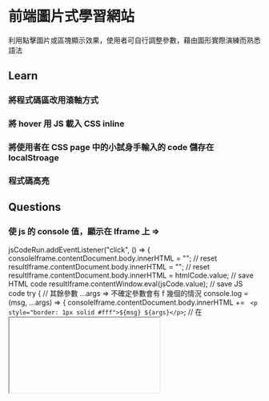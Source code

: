 # 前端圖片式學習網站

利用點擊圖片或區塊顯示效果，使用者可自行調整參數，藉由圖形實際演練而熟悉語法

## Learn

### 將程式碼區改用滾軸方式

### 將 hover 用 JS 載入 CSS inline

### 將使用者在 CSS page 中的小試身手輸入的 code 儲存在 localStroage

### 程式碼高亮

## Questions

### 使 js 的 console 值，顯示在 Iframe 上 =>

jsCodeRun.addEventListener("click", () => {
consoleIframe.contentDocument.body.innerHTML = ""; // reset
resultIframe.contentDocument.body.innerHTML = ""; // reset
resultIframe.contentDocument.body.innerHTML = htmlCode.value; // save HTML code
resultIframe.contentWindow.eval(jsCode.value); // save JS code
try {
// 其餘參數 ...args => 不確定參數會有 f 幾個的情況
console.log = (msg, ...args) => {
consoleIframe.contentDocument.body.innerHTML += ` <p style="border: 1px solid #fff">${msg} ${args}</p>`; // 在<iframe>中顯示结果
};
eval(jsCode[i].value); // 執行當前 JS 代碼
} catch (error) {
alert(error);
console.log(error); // 在<iframe>中顯示錯誤
consoleIframe[i].contentDocument.body.innerHTML = error;
}
});

### 利用 JS 將改動的參數動態寫入 CSS inline => 有辦法整段載入嗎，不然就會變成 label + input

transformTranslate.addEventListener("click", () => {
inner2ResetStyle();
inner2.style.transform = "translate(0%, 0%)";
content.innerHTML =
"<p>translate(水平方向, 垂直方向)以元素中心當參考點進行位移<br>負值的話以元素本身向左向上移動<br>反之以元素本身向右向下移動<br>單位 : 尺寸值或百分比</p>";
});
inputTransformTranslate.addEventListener("change", (event) => {
inner2.style.transform = event.target.value;
});

### 使撰寫 code 部分跟 codepen 相似 => 如何高亮

#### 高亮模組 => prism

<script src="https://cdnjs.cloudflare.com/ajax/libs/prism/1.23.0/prism.min.js"></script>
<script src="https://cdnjs.cloudflare.com/ajax/libs/prism/1.23.0/components/prism-javascript.min.js"></script>

#### 高亮模組 => CodeMirror

  <!--begin code mirror -->

    <!--下面两个是使用Code Mirror必须引入的-->
    <!-- CodeMirror 核心文件 -->
    <link
      rel="stylesheet"
      href="https://cdn.jsdelivr.net/npm/codemirror@5.31.0/lib/codemirror.css"
    />
    <script src="https://cdn.jsdelivr.net/npm/codemirror@5.31.0/lib/codemirror.js"></script>

    <!-- Java 代码高亮 -->
    <script src="https://cdn.jsdelivr.net/npm/codemirror@5.31.0/mode/clike/clike.js"></script>

    <!-- Groovy 代码高亮 -->
    <script src="https://cdn.jsdelivr.net/npm/codemirror@5.31.0/mode/groovy/groovy.js"></script>

    <!-- 主题样式文件 -->
    <link
      rel="stylesheet"
      href="https://cdn.jsdelivr.net/npm/codemirror@5.31.0/theme/dracula.css"
    />

    <!-- 代码折叠支持 -->
    <link
      rel="stylesheet"
      href="https://cdn.jsdelivr.net/npm/codemirror@5.31.0/addon/fold/foldgutter.css"
    />
    <script src="https://cdn.jsdelivr.net/npm/codemirror@5.31.0/addon/fold/foldcode.js"></script>
    <script src="https://cdn.jsdelivr.net/npm/codemirror@5.31.0/addon/fold/foldgutter.js"></script>
    <script src="https://cdn.jsdelivr.net/npm/codemirror@5.31.0/addon/fold/brace-fold.js"></script>
    <script src="https://cdn.jsdelivr.net/npm/codemirror@5.31.0/addon/fold/comment-fold.js"></script>

    <!-- 括号匹配支持 -->
    <script src="https://cdn.jsdelivr.net/npm/codemirror@5.31.0/addon/edit/matchbrackets.js"></script>
    <!--end Code Mirror -->

## JS clone 參考網址

https://github.com/sivadass/jsarena/blob/main/web/src/scripts/index.js
https://jsarena.dev/
